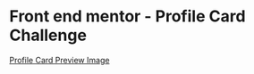 # Front end mentor - Profile Card Challenge

[Profile Card Preview Image](./public/images/preview.png)

